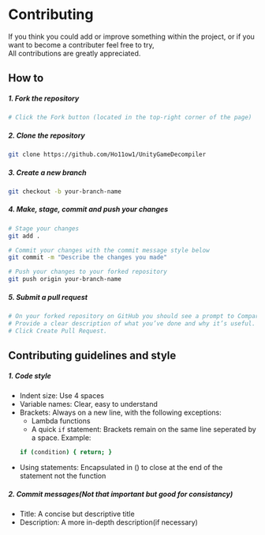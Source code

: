 # Contributing

If you think you could add or improve something within the project, or if you want to become a contributer feel free to try,<br/>
All contributions are greatly appreciated.


## How to

##### 1. Fork the repository
```bash
# Click the Fork button (located in the top-right corner of the page)
```

##### 2. Clone the repository
```bash
git clone https://github.com/Ho11ow1/UnityGameDecompiler
```

##### 3. Create a new branch
```bash
git checkout -b your-branch-name
```

##### 4. Make, stage, commit and push your changes
```bash
# Stage your changes
git add .
```
```bash
# Commit your changes with the commit message style below
git commit -m "Describe the changes you made"
```
```bash
# Push your changes to your forked repository
git push origin your-branch-name
```

##### 5. Submit a pull request
```bash
# On your forked repository on GitHub you should see a prompt to Compare & Pull Request.
# Provide a clear description of what you’ve done and why it’s useful.
# Click Create Pull Request.
```


## Contributing guidelines and style

##### 1. Code style
- Indent size: Use 4 spaces
- Variable names: Clear, easy to understand
- Brackets: Always on a new line, with the following exceptions:
  - Lambda functions
  - A quick `if` statement: Brackets remain on the same line seperated by a space. Example: 
  ```bash
  if (condition) { return; }
  ```
- Using statements: Encapsulated in () to close at the end of the statement not the function

##### 2. Commit messages(Not that important but good for consistancy)
- Title: A concise but descriptive title
- Description: A more in-depth description(if necessary)
